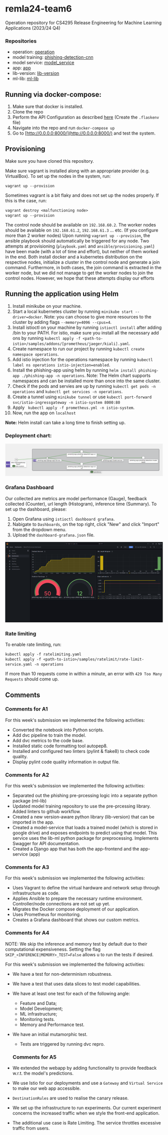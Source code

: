 # remla24-team6
Operation repository for CS4295 Release Engineering for Machine Learning Applications (2023/24 Q4)

### Repositories

- operation: [operation](https://github.com/remla24-team6/operation/tree/main)
- model training: [phishing-detection-cnn](https://github.com/remla24-team6/phishing_detection_cnn/tree/main)
- model service: [model_service](https://github.com/remla24-team6/model-service/tree/main)
- app: [app](https://github.com/remla24-team6/app/tree/main)
- lib-version: [lib-version](https://github.com/remla24-team6/lib-version/tree/main)
- ml-lib: [ml-lib](https://github.com/remla24-team6/ml-lib/tree/main)

## Running via docker-compose:

1. Make sure that docker is installed.
2. Clone the repo
3. Perform the API Configuration as described [here](https://github.com/remla24-team6/model-service) (Create the `.flaskenv` file)
4. Navigate into the repo and run `docker-compose up`
5. Go to [http://0.0.0.0:8000/](http://0.0.0.0:8000/) and test the system.

## Provisioning

Make sure you have cloned this repository.

Make sure vagrant is installed along with an appropriate provider (e.g. VirtualBox).
To set up the nodes in the system, run:
```
vagrant up --provision
```
Sometimes vagrant is a bit flaky and does not set up the nodes properly. If this is the case, run:
```
vagrant destroy <malfunctioning node>
vagrant up --provision
```

The control node should be available on `192.168.60.2`. The worker nodes should be available on `192.168.61.2`, `192.168.61.3` ... etc. (If you configure more than 2 worker nodes)
Upon running `vagrant up --provision`, the ansible playbook should automatically be triggered for any node. Two attempts at provisioning (`playbook.yaml` and `ansible/provisioning.yaml`) have been made (with a lot of time and effort),
but neither of them worked in the end. Both install docker and a kubernetes distribution on the respective nodes, initialize a cluster in the control node and generate a join command.
Furthermore, in both cases, the join command is extracted in the worker node, but we did not manage to get the worker nodes to join the control nodes. However, we hope that these attempts display our efforts


## Running the application using Helm
1. Install minikube on your machine.
2. Start a local kubernetes cluster by running `minikube start --driver=docker`. Note: you can choose to give more resources to the cluster by adding flags `--memory=4096 --cpus=4`.
3. Install istioctl on your machine by running `istioctl install` after adding <path-to-istio>/bin to your PATH. For istio, make sure you install all the necessary add ons by running `kubectl apply -f <path-to-istio>/samples/addons/[prometheus/jaeger/kiali].yaml`.
4. Create namespace to run our project by running `kubectl create namespace operations`.
5. Add istio injection for the operations namespace by running `kubectl label ns operations istio-injection=enabled`.
6. Install the phishing-app using helm by running `helm install phishing-app ./phishing-app -n operations`. Note: The Helm chart supports namespaces
and can be installed more than once into the same cluster.
7. Check if the pods and servies are up by running `kubectl get pods -n operations` and `kubectl get services -n operations`.
8. Create a tunnel using `minikube tunnel` or use `kubectl port-forward svc/istio-ingressgateway -n istio-system 8000:80`
9. Apply ` kubectl apply -f prometheus.yml -n istio-system`.
10.  Now, run the app on `localhost`

**Note:** Helm install can take a long time to finish setting up.

### Deployment chart:
![Visual overview of PHISH App.](kiali.png)

### Grafana Dashboard

Our collected are metrics are model performance (Gauge), feedback collected (Counter), url length (Histogram), inference time (Summary).
To set up the dashboard, please:
1. Open Grafana using `istioctl dashboard grafana`.
2. Nabigate to `Dashboards`, on the top right, click "New" and click "Import" from the dropdown menu.
3. Upload the `dashboard-grafana.json` file. 

![Dashboard](assets/dashboard.png)

### Rate limiting

To enable rate limiting, run:

```
kubectl apply -f ratelimiting.yaml
kubectl apply -f <path-to-istio>/samples/ratelimit/rate-limit-service.yaml -n operations
```

If more than 10 requests come in within a minute, an error with `429 Too Many Requests` should come up.


## Comments 

### Comments for A1
For this week's submission we implemented the following activities:
- Converted the notebook into Python scripts.
- Add dvc pipeline to train the model.
- Add dvc metrics to the code base.
- Installed static code formatting tool autopep8.
- Installed and configured two linters (pylint & flake8) to check code quality.
- Display pylint code quality information in output file.

### Comments for A2
For this week's submission we implemented the following activities:
- Separated out the phishing pre-prcessing logic into a separate python package (ml-lib)
- Updated model training repository to use the pre-prcessing library. Added linters to github workflow.
- Created a new version-aware python library (lib-version) that can be imported in the app.
- Created a model-service that loads a trained model (which is stored in google drive) and exposes endpoints to predict using that model.
  This service uses the lib-ml python package for preprocessing. Implements Swagger for API documentation.
- Created a Django app that has both the app-frontend and the app-service (app)

### Comments for A3
For this week's submission we implemented the following activities:
- Uses Vagrant to define the virtual hardware and network setup through infrastructure as code.
- Applies Ansible to prepare the necessary runtime environment. Controller/node connections are not set up yet.
- Migrates the Docker compose deployment of our application.
- Uses Prometheus for monitoring.
- Creates a Grafana dashboard that shows our custom metrics.

  
### Comments for A4

NOTE: We skip the inference and memory test by default due to their computational expensiveness. Setting the flag `SKIP_<INFERENCE|MEMORY>_TEST=False` allows u to run the tests if desired.

For this week's submission we implemented the following activities:
- We have a test for non-determinism robustness.
- We have a test that uses data slices to test model capabilities.
- We have at least one test for each of the following angle:
  -  Feature and Data;
  -  Model Development;
  -  ML infrastructure;
  -  Monitoring tests. 
  -  Memory and Performance test.
- We have an initial mutamorphic test. 
  - Tests are triggered by running dvc repro.
  

  ### Comments for A5
- We extended the webapp by adding functionality to provide feedback w.r.t. the model's predictions.
- We use Istio for our deployments and use a `Gateway` and `Virtual Service` to make our web app accessible.
- `DestinationRules` are used to realise the canary release.
- We set up the infrastructure to run experiments. Our current experiment concerns the increased traffic when we style the front-end application.
- The additional use case is Rate Limiting. The service throttles excessive traffic from users.
  
